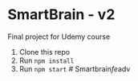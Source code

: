 # SmartBrain - v2
Final project for Udemy course

1. Clone this repo
2. Run `npm install`
3. Run `npm start`
#   S m a r t b r a i n _ f e _ a d v  
 